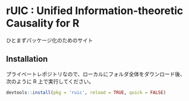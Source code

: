 # rUIC : Unified Information-theoretic Causality for R

ひとまずパッケージ化のためのサイト

## Installation

プライベートレポジトリなので、ローカルにフォルダ全体をダウンロード後、
次のように R 上で実行してください。

``` r
devtools::install(pkg = 'ruic', reload = TRUE, quick = FALSE)
``` 



